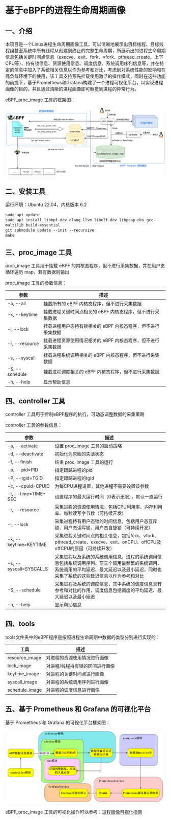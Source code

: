 # 基于eBPF的进程生命周期画像

## 一、介绍

本项目是一个Linux进程生命周期画像工具，可以清晰地展示出目标线程、目标线程组甚至系统中所有线程从创建到终止的完整生命周期，所展示出的进程生命周期信息包括关键时间点信息（execve、exit、fork、vfork、pthread_create、上下CPU等）、持有锁信息、资源使用信息、调度信息、系统调用序列信息等，并在特定的信息中加入了系统相关信息以作为参考和对比，考虑到对系统性能的影响和在高负载环境下的使用，该工具支持预先挂载使用激活的操作模式，同时在这些功能的前提下，基于Prometheus和Grafana构建了一个进程可视化平台，以实现进程画像的目的，并且通过清晰的进程画像即可察觉到进程的异常行为。

eBPF_proc_image 工具的框架图：

<div align='center'><img src="./docs/images/eBPF_proc_image.png"></div>

## 二、安装工具

运行环境：Ubuntu 22.04，内核版本 6.2

```
sudo apt update
sudo apt install libbpf-dev clang llvm libelf-dev libpcap-dev gcc-multilib build-essential
git submodule update --init --recursive
make
```

## 三、proc_image 工具

proc_image 工具用于挂载 eBPF 的内核态程序，但不进行采集数据，并在用户态循环遍历 map，若有数据则输出

proc_image 工具的参数信息：

| 参数                 | 描述                                              |
| -------------------- | ------------------------------------------------- |
| -a, --all | 挂载所有的 eBPF 内核态程序，但不进行采集数据 |
| -k, --keytime | 挂载进程关键时间点相关的 eBPF 内核态程序，但不进行采集数据 |
| -l, --lock | 挂载进程用户态持有锁相关的 eBPF 内核态程序，但不进行采集数据 |
| -r, --resource | 挂载进程资源使用情况相关的 eBPF 内核态程序，但不进行采集数据 |
| -s, --syscall  | 挂载进程系统调用相关的 eBPF 内核态程序，但不进行采集数据 |
| -S, --schedule | 挂载进程调度相关的 eBPF 内核态程序，但不进行采集数据 |
| -h, --help           | 显示帮助信息                                      |

## 四、controller 工具

controller 工具用于控制eBPF程序的执行，可动态调整数据的采集策略

controller 工具的参数信息：

| 参数                   | 描述                                                         |
| ---------------------- | ------------------------------------------------------------ |
| -a, --activate         | 设置 proc_image 工具的启动策略                               |
| -d, --deactivate       | 初始化为原始的失活状态                                       |
| -f, --finish           | 结束 proc_image 工具的运行                                   |
| -p, --pid=PID          | 指定跟踪进程的pid                                            |
| -P, --tgid=TGID        | 指定跟踪进程的tgid                                           |
| -c, --cpuid=CPUID      | 为每CPU进程设置，其他进程不需要设置该参数                    |
| -t, --time=TIME-SEC    | 设置程序的最大运行时间（0表示无限），默认一直运行            |
| -r, --resource         | 采集进程的资源使用情况，包括CPU利用率、内存利用率、每秒读写字节数（可持续开发） |
| -l, --lock             | 采集进程持有用户态锁的时间信息，包括用户态互斥锁、用户态读写锁、用户态自旋锁（可持续开发） |
| -k, --keytime=KEYTIME  | 采集进程关键时间点的相关信息，包括fork、vfork、pthread_create、execve、exit、onCPU、offCPU及offCPU的原因（可持续开发） |
| -s, --syscall=SYSCALLS | 采集进程以及系统的系统调用信息，进程的系统调用信息包括系统调用序列、前三个调用最频繁的系统调用、系统调用的平均延迟、最大延迟以及最小延迟，同时也采集了系统的这些延迟信息以作为参考和对比 |
| -S, --schedule         | 采集进程及系统的调度信息，其中系统的调度信息具有参考和对比的作用，调度信息包括调度的平均延迟、最大延迟以及最小延迟 |
| -h, --help             | 显示帮助信息                                                 |

## 四、tools

tools文件夹中的eBPF程序是按照进程生命周期中数据的类型分别进行实现的：

| 工具            | 描述                            |
| --------------- | ------------------------------- |
| resource_image | 对进程的资源使用情况进行画像           |
| lock_image      | 对进程/线程持有锁的区间进行画像 |
| keytime_image   | 对进程的关键时间点进行画像      |
| syscall_image   | 对进程的系统调用序列进行画像      |
| schedule_image   | 对进程的调度信息进行画像      |

## 五、基于 Prometheus 和 Grafana 的可视化平台

基于 Prometheus 和 Grafana 的可视化平台框架图：

<div align='center'><img src="./docs/images/visualization_platform.png"></div>

eBPF_proc_image 工具的可视化操作可以参考：[进程画像可视化指南](docs/proc_image_vis_guide.md)